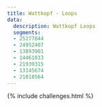 ```yaml
---
title: Wattkopf - Loops
data:
  description: Wattkopf Loops
  segments: 
  - 25277844
  - 24952407
  - 13893901
  - 14461033
  - 21939315
  - 13145674
  - 21018564
---
```


{% include challenges.html %}
